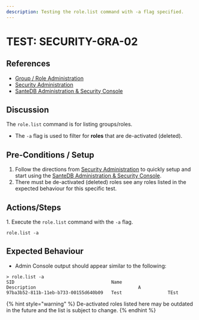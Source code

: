```yaml
---
description: Testing the role.list command with -a flag specified.
---
```


# TEST: SECURITY-GRA-02

## References

* [Group / Role Administration](../../../../../../operations/system-administration/host-administration/santedb-icdr-admin-console/group-role-management.md)
* [Security Administration](../../../../../../operations/system-administration/security-administration/#demo-environment)&#x20;
* [SanteDB Administration & Security Console](../../../../../../operations/system-administration/host-administration/santedb-icdr-admin-console/)

## Discussion

The `role.list` command is for listing groups/roles.&#x20;

* The `-a` flag is used to filter for **roles** that are de-activated (deleted).

## Pre-Conditions / Setup

1. Follow the directions from [Security Administration](../../../../../../operations/system-administration/security-administration/#demo-environment) to quickly setup and start using the [SanteDB Administration & Security Console](../../../../../../operations/system-administration/host-administration/santedb-icdr-admin-console/).
2. There must be de-activated (deleted) roles see any roles listed in the expected behaviour for this specific test.

## Actions/Steps

1\. Execute the `role.list` command with the `-a` flag.

```
role.list -a
```

## Expected Behaviour

* Admin Console output should appear similar to the following:

```
> role.list -a
SID                                    Name                 Description                                      A
97ba3b52-811b-11eb-b733-00155d640b09   Test                 TEst
```

{% hint style="warning" %}
De-activated roles listed here may be outdated in the future and the list is subject to change.
{% endhint %}
